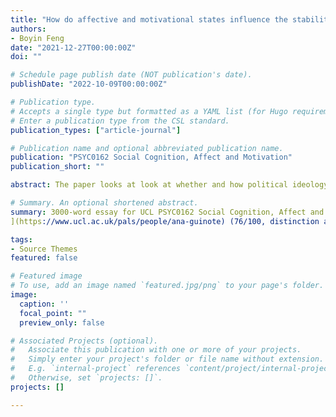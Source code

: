 ```yaml
---
title: "How do affective and motivational states influence the stability of political ideology?"
authors:
- Boyin Feng
date: "2021-12-27T00:00:00Z"
doi: ""

# Schedule page publish date (NOT publication's date).
publishDate: "2022-10-09T00:00:00Z"

# Publication type.
# Accepts a single type but formatted as a YAML list (for Hugo requirements).
# Enter a publication type from the CSL standard.
publication_types: ["article-journal"]

# Publication name and optional abbreviated publication name.
publication: "PSYC0162 Social Cognition, Affect and Motivation"
publication_short: ""

abstract: The paper looks at look at whether and how political ideology could be influenced by two closely-related stimuli-sensitive states: *affect* and *motivation*.

# Summary. An optional shortened abstract.
summary: 3000-word essay for UCL PSYC0162 Social Cognition, Affect and Motivation directed by Prof [Ana Guinote
](https://www.ucl.ac.uk/pals/people/ana-guinote) (76/100, distinction achieved). The paper looks at look at whether and how political ideology could be influenced by two closely-related stimuli-sensitive states: *affect* and *motivation*.

tags:
- Source Themes
featured: false

# Featured image
# To use, add an image named `featured.jpg/png` to your page's folder. 
image:
  caption: ''
  focal_point: ""
  preview_only: false

# Associated Projects (optional).
#   Associate this publication with one or more of your projects.
#   Simply enter your project's folder or file name without extension.
#   E.g. `internal-project` references `content/project/internal-project/index.md`.
#   Otherwise, set `projects: []`.
projects: []

---
```


